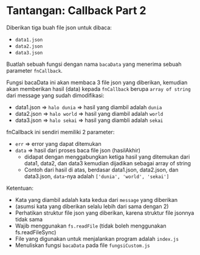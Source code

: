 # Tantangan: Callback Part 2

Diberikan tiga buah file json untuk dibaca:
- `data1.json`
- `data2.json`
- `data3.json`

Buatlah sebuah fungsi dengan nama `bacaData` yang menerima sebuah parameter `fnCallback`.

Fungsi bacaData ini akan membaca 3 file json yang diberikan, kemudian akan memberikan hasil (data) kepada `fnCallback` berupa `array of string` dari message yang sudah dimodifikasi:
- data1.json => `halo dunia` => hasil yang diambil adalah `dunia`
- data2.json => `halo world` => hasil yang diambil adalah `world`
- data3.json => `halo sekai` => hasil yang diambli adalah `sekai`

fnCallback ini sendiri memiliki 2 parameter:
  - `err` => error yang dapat ditemukan
  - `data` => hasil dari proses baca file json (hasilAkhir)
      - didapat dengan menggabungkan ketiga hasil yang ditemukan dari data1, data2, dan data3 kemudian dijadikan sebagai array of string
      - Contoh dari hasil di atas, berdasar data1.json, data2.json, dan data3.json, `data`-nya adalah `['dunia', 'world', 'sekai']`
      
Ketentuan:
- Kata yang diambil adalah kata kedua dari `message` yang diberikan
- (asumsi kata yang diberikan selalu lebih dari sama dengan 2)
- Perhatikan struktur file json yang diberikan, karena struktur file jsonnya tidak sama
- Wajib menggunakan `fs.readFile` (tidak boleh menggunakan fs.readFileSync)
- File yang digunakan untuk menjalankan program adalah `index.js`
- Menuliskan fungsi `bacaData` pada file `fungsiCustom.js`